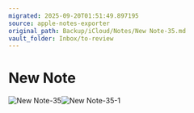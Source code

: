 ```yaml
---
migrated: 2025-09-20T01:51:49.897195
source: apple-notes-exporter
original_path: Backup/iCloud/Notes/New Note-35.md
vault_folder: Inbox/to-review
---
```

# New Note

![New Note-35](images/New%20Note-35.png)![New Note-35-1](images/New%20Note-35-1.png)

